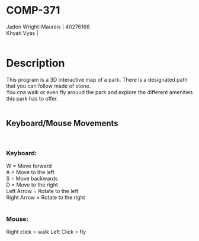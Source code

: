 # COMP-371

Jaden Wright-Maurais | 40276168 <br>
Khyati Vyas | <br><br>

<h1>Description</h1>
This program is a 3D interactive map of a park. There is a designated path that you can follow made of stone.<br>
You cna walk or even fly arouud the park and explore the different amenities this park has to offer.<br><br>

<h2>Keyboard/Mouse Movements</h2><br>

<h3>Keyboard:</h3>
W = Move forward<br>
A = Move to the left<br>
S = Move backwards<br>
D = Move to the right<br>
Left Arrow = Rotate to the left<br>
Right Arrow = Rotate to the right<br><br>

<h3>Mouse: </h3>
Right click = walk
Left Click = fly





